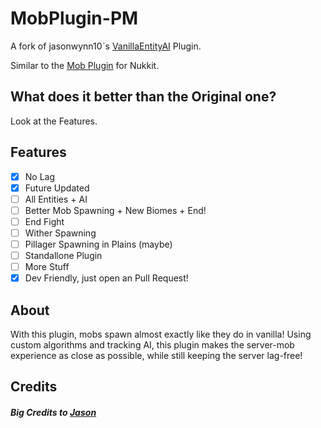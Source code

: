 # MobPlugin-PM

A fork of jasonwynn10ˋs [VanillaEntityAI](https://github.com/jasonwynn10/VanillaEntityAI) Plugin.

Similar to the [Mob Plugin](https://github.com/Nukkit-coders/MobPlugin) for Nukkit.

## What does it better than the Original one?
Look at the Features.

## Features
- [X] No Lag
- [X] Future Updated
- [ ] All Entities + AI
- [ ] Better Mob Spawning + New Biomes + End!
- [ ] End Fight
- [ ] Wither Spawning
- [ ] Pillager Spawning in Plains (maybe)
- [ ] Standallone Plugin
- [ ] More Stuff
- [X] Dev Friendly, just open an Pull Request!

## About
With this plugin, mobs spawn almost exactly like they do in vanilla! Using custom algorithms and tracking AI, this plugin makes the server-mob experience as close as possible, while still keeping the server lag-free!

## Credits
##### Big Credits to [Jason](https://github.com/jasonwynn10)
